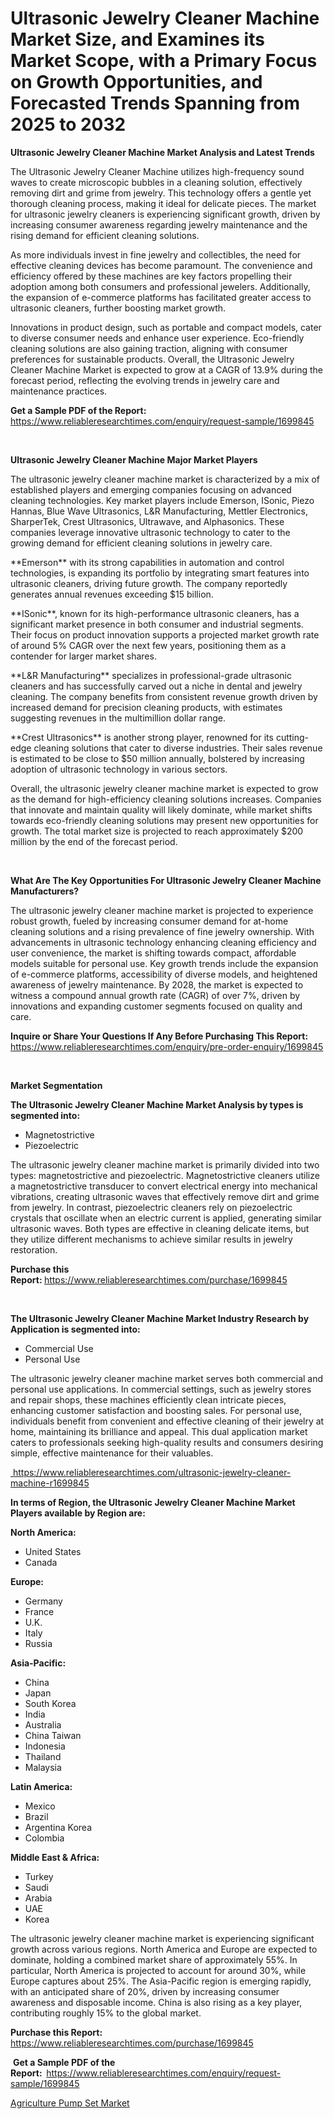 <p><h1>Ultrasonic Jewelry Cleaner Machine Market Size, and Examines its Market Scope, with a Primary Focus on Growth Opportunities, and Forecasted Trends Spanning from 2025 to 2032</h1></p><p><strong>Ultrasonic Jewelry Cleaner Machine Market Analysis and Latest Trends</strong></p>
<p><p>The Ultrasonic Jewelry Cleaner Machine utilizes high-frequency sound waves to create microscopic bubbles in a cleaning solution, effectively removing dirt and grime from jewelry. This technology offers a gentle yet thorough cleaning process, making it ideal for delicate pieces. The market for ultrasonic jewelry cleaners is experiencing significant growth, driven by increasing consumer awareness regarding jewelry maintenance and the rising demand for efficient cleaning solutions. </p><p>As more individuals invest in fine jewelry and collectibles, the need for effective cleaning devices has become paramount. The convenience and efficiency offered by these machines are key factors propelling their adoption among both consumers and professional jewelers. Additionally, the expansion of e-commerce platforms has facilitated greater access to ultrasonic cleaners, further boosting market growth. </p><p>Innovations in product design, such as portable and compact models, cater to diverse consumer needs and enhance user experience. Eco-friendly cleaning solutions are also gaining traction, aligning with consumer preferences for sustainable products. Overall, the Ultrasonic Jewelry Cleaner Machine Market is expected to grow at a CAGR of 13.9% during the forecast period, reflecting the evolving trends in jewelry care and maintenance practices.</p></p>
<p><strong>Get a Sample PDF of the Report:&nbsp;</strong> <a href="https://www.reliableresearchtimes.com/enquiry/request-sample/1699845?utm_campaign=3542&utm_medium=2&utm_source=Github&utm_content=ia&utm_term=08042025&utm_id=ultrasonic-jewelry-cleaner-machine">https://www.reliableresearchtimes.com/enquiry/request-sample/1699845</a></p>
<p>&nbsp;</p>
<p><strong>Ultrasonic Jewelry Cleaner Machine Major Market Players</strong></p>
<p><p>The ultrasonic jewelry cleaner machine market is characterized by a mix of established players and emerging companies focusing on advanced cleaning technologies. Key market players include Emerson, ISonic, Piezo Hannas, Blue Wave Ultrasonics, L&R Manufacturing, Mettler Electronics, SharperTek, Crest Ultrasonics, Ultrawave, and Alphasonics. These companies leverage innovative ultrasonic technology to cater to the growing demand for efficient cleaning solutions in jewelry care.</p><p>**Emerson** with its strong capabilities in automation and control technologies, is expanding its portfolio by integrating smart features into ultrasonic cleaners, driving future growth. The company reportedly generates annual revenues exceeding $15 billion.</p><p>**ISonic**, known for its high-performance ultrasonic cleaners, has a significant market presence in both consumer and industrial segments. Their focus on product innovation supports a projected market growth rate of around 5% CAGR over the next few years, positioning them as a contender for larger market shares.</p><p>**L&R Manufacturing** specializes in professional-grade ultrasonic cleaners and has successfully carved out a niche in dental and jewelry cleaning. The company benefits from consistent revenue growth driven by increased demand for precision cleaning products, with estimates suggesting revenues in the multimillion dollar range.</p><p>**Crest Ultrasonics** is another strong player, renowned for its cutting-edge cleaning solutions that cater to diverse industries. Their sales revenue is estimated to be close to $50 million annually, bolstered by increasing adoption of ultrasonic technology in various sectors.</p><p>Overall, the ultrasonic jewelry cleaner machine market is expected to grow as the demand for high-efficiency cleaning solutions increases. Companies that innovate and maintain quality will likely dominate, while market shifts towards eco-friendly cleaning solutions may present new opportunities for growth. The total market size is projected to reach approximately $200 million by the end of the forecast period.</p></p>
<p>&nbsp;</p>
<p><strong>What Are The Key Opportunities For Ultrasonic Jewelry Cleaner Machine Manufacturers?</strong></p>
<p><p>The ultrasonic jewelry cleaner machine market is projected to experience robust growth, fueled by increasing consumer demand for at-home cleaning solutions and a rising prevalence of fine jewelry ownership. With advancements in ultrasonic technology enhancing cleaning efficiency and user convenience, the market is shifting towards compact, affordable models suitable for personal use. Key growth trends include the expansion of e-commerce platforms, accessibility of diverse models, and heightened awareness of jewelry maintenance. By 2028, the market is expected to witness a compound annual growth rate (CAGR) of over 7%, driven by innovations and expanding customer segments focused on quality and care.</p></p>
<p><strong>Inquire or Share Your Questions If Any Before Purchasing This Report:</strong> <a href="https://www.reliableresearchtimes.com/enquiry/pre-order-enquiry/1699845?utm_campaign=3542&utm_medium=2&utm_source=Github&utm_content=ia&utm_term=08042025&utm_id=ultrasonic-jewelry-cleaner-machine">https://www.reliableresearchtimes.com/enquiry/pre-order-enquiry/1699845</a></p>
<p>&nbsp;</p>
<p><strong>Market Segmentation</strong></p>
<p><strong>The Ultrasonic Jewelry Cleaner Machine Market Analysis by types is segmented into:</strong></p>
<p><ul><li>Magnetostrictive</li><li>Piezoelectric</li></ul></p>
<p><p>The ultrasonic jewelry cleaner machine market is primarily divided into two types: magnetostrictive and piezoelectric. Magnetostrictive cleaners utilize a magnetostrictive transducer to convert electrical energy into mechanical vibrations, creating ultrasonic waves that effectively remove dirt and grime from jewelry. In contrast, piezoelectric cleaners rely on piezoelectric crystals that oscillate when an electric current is applied, generating similar ultrasonic waves. Both types are effective in cleaning delicate items, but they utilize different mechanisms to achieve similar results in jewelry restoration.</p></p>
<p><strong>Purchase this Report:&nbsp;</strong><a href="https://www.reliableresearchtimes.com/purchase/1699845?utm_campaign=3542&utm_medium=2&utm_source=Github&utm_content=ia&utm_term=08042025&utm_id=ultrasonic-jewelry-cleaner-machine">https://www.reliableresearchtimes.com/purchase/1699845</a></p>
<p>&nbsp;</p>
<p><strong>The Ultrasonic Jewelry Cleaner Machine Market Industry Research by Application is segmented into:</strong></p>
<p><ul><li>Commercial Use</li><li>Personal Use</li></ul></p>
<p><p>The ultrasonic jewelry cleaner machine market serves both commercial and personal use applications. In commercial settings, such as jewelry stores and repair shops, these machines efficiently clean intricate pieces, enhancing customer satisfaction and boosting sales. For personal use, individuals benefit from convenient and effective cleaning of their jewelry at home, maintaining its brilliance and appeal. This dual application market caters to professionals seeking high-quality results and consumers desiring simple, effective maintenance for their valuables.</p></p>
<p><a href="https://www.reliableresearchtimes.com/ultrasonic-jewelry-cleaner-machine-r1699845?utm_campaign=3542&utm_medium=2&utm_source=Github&utm_content=ia&utm_term=08042025&utm_id=ultrasonic-jewelry-cleaner-machine">&nbsp;https://www.reliableresearchtimes.com/ultrasonic-jewelry-cleaner-machine-r1699845</a></p>
<p><strong>In terms of Region, the Ultrasonic Jewelry Cleaner Machine Market Players available by Region are:</strong></p>
<p>
    <p> <strong> North America: </strong>
        <ul>
            <li>United States</li>
            <li>Canada</li>
        </ul>
        </p> 
    <p> <strong> Europe: </strong>
        <ul>
            <li>Germany</li>
            <li>France</li>
            <li>U.K.</li>
            <li>Italy</li>
            <li>Russia</li>
        </ul>
        </p> 
    <p> <strong> Asia-Pacific: </strong>
        <ul>
            <li>China</li>
            <li>Japan</li>
            <li>South Korea</li>
            <li>India</li>
            <li>Australia</li>
            <li>China Taiwan</li>
            <li>Indonesia</li>
            <li>Thailand</li>
            <li>Malaysia</li>
        </ul>
        </p> 
    <p> <strong> Latin America: </strong>
        <ul>
            <li>Mexico</li>
            <li>Brazil</li>
            <li>Argentina Korea</li>
            <li>Colombia</li>
        </ul>
        </p> 
    <p> <strong> Middle East & Africa: </strong>
        <ul>
            <li>Turkey</li>
            <li>Saudi</li>
            <li>Arabia</li>
            <li>UAE</li>
            <li>Korea</li>
        </ul>
    </p>
    </p>
<p><p>The ultrasonic jewelry cleaner machine market is experiencing significant growth across various regions. North America and Europe are expected to dominate, holding a combined market share of approximately 55%. In particular, North America is projected to account for around 30%, while Europe captures about 25%. The Asia-Pacific region is emerging rapidly, with an anticipated share of 20%, driven by increasing consumer awareness and disposable income. China is also rising as a key player, contributing roughly 15% to the global market.</p></p>
<p><strong>Purchase this Report: </strong><a href="https://www.reliableresearchtimes.com/purchase/1699845?utm_campaign=3542&utm_medium=2&utm_source=Github&utm_content=ia&utm_term=08042025&utm_id=ultrasonic-jewelry-cleaner-machine">https://www.reliableresearchtimes.com/purchase/1699845</a></p>
<p>&nbsp;<strong>Get a Sample PDF of the Report:&nbsp;&nbsp;</strong><a href="https://www.reliableresearchtimes.com/enquiry/request-sample/1699845?utm_campaign=3542&utm_medium=2&utm_source=Github&utm_content=ia&utm_term=08042025&utm_id=ultrasonic-jewelry-cleaner-machine">https://www.reliableresearchtimes.com/enquiry/request-sample/1699845</a></p>
<p><strong></strong></p>
<p><p><a href="https://github.com/pichuaadh0/Market-Research-Report-List-1/blob/main/agriculture-pump-set-market.md?utm_campaign=3542&utm_medium=2&utm_source=Github&utm_content=ia&utm_term=08042025&utm_id=ultrasonic-jewelry-cleaner-machine">Agriculture Pump Set Market</a></p></p>